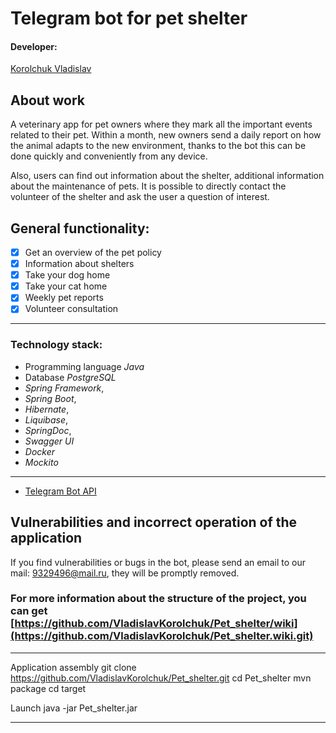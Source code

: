 # Telegram bot for pet shelter

#### Developer:
[Korolchuk Vladislav](https://github.com/VladislavKorolchuk)

## About work
A veterinary app for pet owners where they mark all the important events related to their pet. 
Within a month, new owners send a daily report on how the animal adapts to the new environment, 
thanks to the bot this can be done quickly and conveniently from any device.

Also, users can find out information about the shelter, additional information about the maintenance of pets. 
It is possible to directly contact the volunteer of the shelter and ask the user a question of interest.

## General functionality:
- [x] Get an overview of the pet policy
- [x] Information about shelters
- [x] Take your dog home 
- [x] Take your cat home
- [x] Weekly pet reports
- [x] Volunteer consultation

***
### Technology stack: ###

- Programming language *Java*
- Database *PostgreSQL*
- *Spring Framework*,
- *Spring Boot*,
- *Hibernate*,
- *Liquibase*,
- *SpringDoc*,
- *Swagger UI*
- *Docker*
- *Mockito*

***
- [Telegram Bot API](https://core.telegram.org/bots/api)


## Vulnerabilities and incorrect operation of the application
If you find vulnerabilities or bugs in the bot, please send an email to our mail: 9329496@mail.ru, they will be promptly removed.

### For more information about the structure of the project, you can get [https://github.com/VladislavKorolchuk/Pet_shelter/wiki](https://github.com/VladislavKorolchuk/Pet_shelter.wiki.git)
***
Application assembly
git clone https://github.com/VladislavKorolchuk/Pet_shelter.git
cd Pet_shelter
mvn package
cd target

Launch
java -jar Pet_shelter.jar
***
